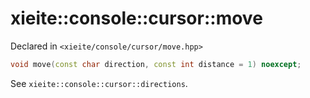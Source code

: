 # xieite::console::cursor::move
Declared in `<xieite/console/cursor/move.hpp>`
```cpp
void move(const char direction, const int distance = 1) noexcept;
```
See `xieite::console::cursor::directions`.
